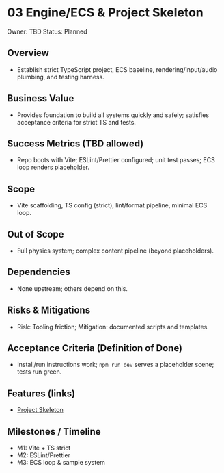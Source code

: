 # 03 Engine/ECS & Project Skeleton

Owner: TBD
Status: Planned

## Overview

- Establish strict TypeScript project, ECS baseline, rendering/input/audio plumbing, and testing harness.

## Business Value

- Provides foundation to build all systems quickly and safely; satisfies acceptance criteria for strict TS and tests.

## Success Metrics (TBD allowed)

- Repo boots with Vite; ESLint/Prettier configured; unit test passes; ECS loop renders placeholder.

## Scope

- Vite scaffolding, TS config (strict), lint/format pipeline, minimal ECS loop.

## Out of Scope

- Full physics system; complex content pipeline (beyond placeholders).

## Dependencies

- None upstream; others depend on this.

## Risks & Mitigations

- Risk: Tooling friction; Mitigation: documented scripts and templates.

## Acceptance Criteria (Definition of Done)

- Install/run instructions work; `npm run dev` serves a placeholder scene; tests run green.

## Features (links)

- [Project Skeleton](./features/project-skeleton/feature.md)

## Milestones / Timeline

- M1: Vite + TS strict
- M2: ESLint/Prettier
- M3: ECS loop & sample system
